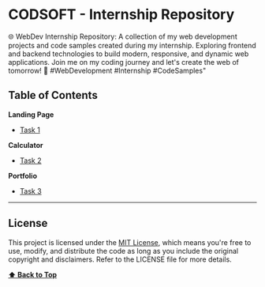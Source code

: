 # CODSOFT - Internship Repository

🌐 WebDev Internship Repository: A collection of my web development projects and code samples created during my internship. Exploring frontend and backend technologies to build modern, responsive, and dynamic web applications. Join me on my coding journey and let's create the web of tomorrow! 🚀 #WebDevelopment #Internship #CodeSamples"

## Table of Contents

**Landing Page**

- [Task 1](https://github.com/Rj1221/CODSOFT/tree/main/LandingPage)

**Calculator**

- [Task 2](https://github.com/Rj1221/CODSOFT/tree/main/Calculator)

**Portfolio**

- [Task 3](https://github.com/Rj1221/CODSOFT/tree/main/Portfolio)

---

## License

This project is licensed under the [MIT License](LICENSE), which means you're free to use, modify, and distribute the code as long as you include the original copyright and disclaimers. Refer to the LICENSE file for more details.

**[⬆ Back to Top](#table-of-contents)**

